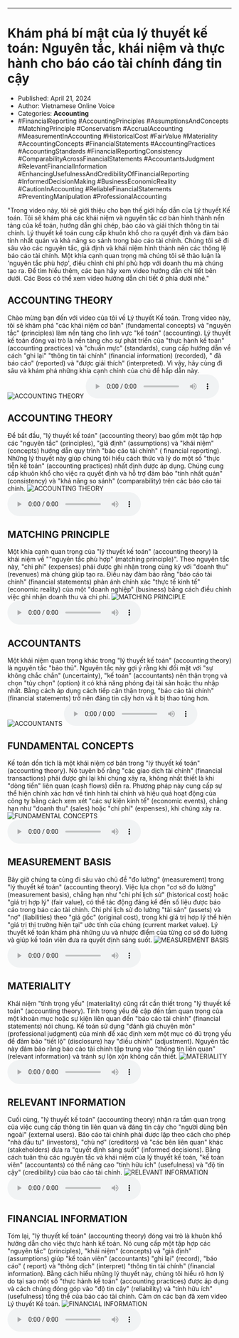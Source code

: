 
---

# Khám phá bí mật của lý thuyết kế toán: Nguyên tắc, khái niệm và thực hành cho báo cáo tài chính đáng tin cậy

- Published: April 21, 2024
- Author: Vietnamese Online Voice
- Categories: **Accounting**
- #FinancialReporting #AccountingPrinciples #AssumptionsAndConcepts #MatchingPrinciple #Conservatism #AccrualAccounting #MeasurementInAccounting #HistoricalCost #FairValue #Materiality #AccountingConcepts #FinancialStatements #AccountingPractices #AccountingStandards #FinancialReportingConsistency #ComparabilityAcrossFinancialStatements #AccountantsJudgment #RelevantFinancialInformation #EnhancingUsefulnessAndCredibilityOfFinancialReporting #InformedDecisionMaking #BusinessEconomicReality #CautionInAccounting #ReliableFinancialStatements #PreventingManipulation #ProfessionalAccounting

"Trong video này, tôi sẽ giới thiệu cho bạn thế giới hấp dẫn của Lý thuyết Kế toán. Tôi sẽ khám phá các khái niệm và nguyên tắc cơ bản hình thành nền tảng của kế toán, hướng dẫn ghi chép, báo cáo và giải thích thông tin tài chính. Lý thuyết kế toán cung cấp khuôn khổ cho ra quyết định và đảm bảo tính nhất quán và khả năng so sánh trong báo cáo tài chính. Chúng tôi sẽ đi sâu vào các nguyên tắc, giả định và khái niệm hình thành nên các thông lệ báo cáo tài chính. Một khía cạnh quan trọng mà chúng tôi sẽ thảo luận là 'nguyên tắc phù hợp', điều chỉnh chi phí phù hợp với doanh thu mà chúng tạo ra. Để tìm hiểu thêm, các bạn hãy xem video hướng dẫn chi tiết bên dưới. Các Boss có thể xem video hướng dẫn chi tiết ở phía dưới nhé."


## ACCOUNTING THEORY

Chào mừng bạn đến với video của tôi về Lý thuyết Kế toán. Trong video này, tôi sẽ khám phá "các khái niệm cơ bản" (fundamental concepts) và "nguyên tắc" (principles) làm nền tảng cho lĩnh vực "kế toán" (accounting). Lý thuyết kế toán đóng vai trò là nền tảng cho sự phát triển của "thực hành kế toán" (accounting practices) và "chuẩn mực" (standards), cung cấp hướng dẫn về cách "ghi lại" "thông tin tài chính" (financial information) (recorded), " đã báo cáo" (reported) và "được giải thích" (interpreted). Vì vậy, hãy cùng đi sâu và khám phá những khía cạnh chính của chủ đề hấp dẫn này.
![ACCOUNTING THEORY](https://http-archiver-apis-production-80.schnworks.com/storage/images/transitions/2024-04-21/transition--26217738232-Montserrat-Bold-004895.jpg)
<audio controls>
    <source src="https://http-archiver-apis-production-80.schnworks.com/storage/audio/file-40481104433.mp3" type="audio/mpeg">
</audio>



## ACCOUNTING THEORY

Để bắt đầu, "lý thuyết kế toán" (accounting theory) bao gồm một tập hợp các "nguyên tắc" (principles), "giả định" (assumptions) và "khái niệm" (concepts) hướng dẫn quy trình "báo cáo tài chính" ( financial reporting). Những lý thuyết này giúp chúng tôi hiểu cách thức và lý do một số "thực tiễn kế toán" (accounting practices) nhất định được áp dụng. Chúng cung cấp khuôn khổ cho việc ra quyết định và hỗ trợ đảm bảo "tính nhất quán" (consistency) và "khả năng so sánh" (comparability) trên các báo cáo tài chính.
![ACCOUNTING THEORY](https://http-archiver-apis-production-80.schnworks.com/storage/images/transitions/2024-04-21/transition--17929646980-Montserrat-ExtraBold-004895.jpg)
<audio controls>
    <source src="https://http-archiver-apis-production-80.schnworks.com/storage/audio/file-4188083317.mp3" type="audio/mpeg">
</audio>



## MATCHING PRINCIPLE

Một khía cạnh quan trọng của "lý thuyết kế toán" (accounting theory) là khái niệm về ""nguyên tắc phù hợp" (matching principle)". Theo nguyên tắc này, "chi phí" (expenses) phải được ghi nhận trong cùng kỳ với "doanh thu" (revenues) mà chúng giúp tạo ra. Điều này đảm bảo rằng "báo cáo tài chính" (financial statements) phản ánh chính xác "thực tế kinh tế" (economic reality) của một "doanh nghiệp" (business) bằng cách điều chỉnh việc ghi nhận doanh thu và chi phí.
![MATCHING PRINCIPLE](https://http-archiver-apis-production-80.schnworks.com/storage/images/transitions/2024-04-21/transition-6587329038-Montserrat-Thin-4A148C.jpg)
<audio controls>
    <source src="https://http-archiver-apis-production-80.schnworks.com/storage/audio/file-46994255705.mp3" type="audio/mpeg">
</audio>



## ACCOUNTANTS

Một khái niệm quan trọng khác trong "lý thuyết kế toán" (accounting theory) là nguyên tắc "bảo thủ". Nguyên tắc này gợi ý rằng khi đối mặt với "sự không chắc chắn" (uncertainty), "kế toán" (accountants) nên thận trọng và chọn "tùy chọn" (option) ít có khả năng phóng đại tài sản hoặc thu nhập nhất. Bằng cách áp dụng cách tiếp cận thận trọng, "báo cáo tài chính" (financial statements) trở nên đáng tin cậy hơn và ít bị thao túng hơn.
![ACCOUNTANTS](https://http-archiver-apis-production-80.schnworks.com/storage/images/transitions/2024-04-21/transition--15610678417-Montserrat-SemiBold-303F9F.jpg)
<audio controls>
    <source src="https://http-archiver-apis-production-80.schnworks.com/storage/audio/file-48298549354.mp3" type="audio/mpeg">
</audio>



## FUNDAMENTAL CONCEPTS

Kế toán dồn tích là một khái niệm cơ bản trong "lý thuyết kế toán" (accounting theory). Nó tuyên bố rằng "các giao dịch tài chính" (financial transactions) ​​phải được ghi lại khi chúng xảy ra, không nhất thiết là khi "dòng tiền" liên quan (cash flows) diễn ra. Phương pháp này cung cấp sự thể hiện chính xác hơn về tình hình tài chính và hiệu quả hoạt động của công ty bằng cách xem xét "các sự kiện kinh tế" (economic events), chẳng hạn như "doanh thu" (sales) hoặc "chi phí" (expenses), khi chúng xảy ra.
![FUNDAMENTAL CONCEPTS](https://http-archiver-apis-production-80.schnworks.com/storage/images/transitions/2024-04-21/transition-5807786063-Montserrat-Medium-673AB7.jpg)
<audio controls>
    <source src="https://http-archiver-apis-production-80.schnworks.com/storage/audio/file-25659690249.mp3" type="audio/mpeg">
</audio>



## MEASUREMENT BASIS

Bây giờ chúng ta cùng đi sâu vào chủ đề "đo lường" (measurement) trong "lý thuyết kế toán" (accounting theory). Việc lựa chọn "cơ sở đo lường" (measurement basis), chẳng hạn như "chi phí lịch sử" (historical cost) hoặc "giá trị hợp lý" (fair value), có thể tác động đáng kể đến số liệu được báo cáo trong báo cáo tài chính. Chi phí lịch sử đo lường "tài sản" (assets) và "nợ" (liabilities) theo "giá gốc" (original cost), trong khi giá trị hợp lý thể hiện "giá trị thị trường hiện tại" ước tính của chúng (current market value). Lý thuyết kế toán khám phá những ưu và nhược điểm của từng cơ sở đo lường và giúp kế toán viên đưa ra quyết định sáng suốt.
![MEASUREMENT BASIS](https://http-archiver-apis-production-80.schnworks.com/storage/images/transitions/2024-04-21/transition--48930022131-Montserrat-Black-4A148C.jpg)
<audio controls>
    <source src="https://http-archiver-apis-production-80.schnworks.com/storage/audio/file-62355203746.mp3" type="audio/mpeg">
</audio>



## MATERIALITY

Khái niệm "tính trọng yếu" (materiality) cũng rất cần thiết trong "lý thuyết kế toán" (accounting theory). Tính trọng yếu đề cập đến tầm quan trọng của một khoản mục hoặc sự kiện liên quan đến "báo cáo tài chính" (financial statements) nói chung. Kế toán sử dụng "đánh giá chuyên môn" (professional judgment) của mình để xác định xem một mục có đủ trọng yếu để đảm bảo "tiết lộ" (disclosure) hay "điều chỉnh" (adjustment). Nguyên tắc này đảm bảo rằng báo cáo tài chính tập trung vào "thông tin liên quan" (relevant information) và tránh sự lộn xộn không cần thiết.
![MATERIALITY](https://http-archiver-apis-production-80.schnworks.com/storage/images/transitions/2024-04-21/transition--35227619303-Montserrat-ExtraBold-9C27B0.jpg)
<audio controls>
    <source src="https://http-archiver-apis-production-80.schnworks.com/storage/audio/file-28071787187.mp3" type="audio/mpeg">
</audio>



## RELEVANT INFORMATION

Cuối cùng, "lý thuyết kế toán" (accounting theory) nhận ra tầm quan trọng của việc cung cấp thông tin liên quan và đáng tin cậy cho "người dùng bên ngoài" (external users). Báo cáo tài chính phải được lập theo cách cho phép "nhà đầu tư" (investors), "chủ nợ" (creditors) và "các bên liên quan" khác (stakeholders) đưa ra "quyết định sáng suốt" (informed decisions). Bằng cách tuân thủ các nguyên tắc và khái niệm của lý thuyết kế toán, "kế toán viên" (accountants) có thể nâng cao "tính hữu ích" (usefulness) và "độ tin cậy" (credibility) của báo cáo tài chính.
![RELEVANT INFORMATION](https://http-archiver-apis-production-80.schnworks.com/storage/images/transitions/2024-04-21/transition-20850048252-Montserrat-Bold-512DA8.jpg)
<audio controls>
    <source src="https://http-archiver-apis-production-80.schnworks.com/storage/audio/file-5078653748.mp3" type="audio/mpeg">
</audio>



## FINANCIAL INFORMATION

Tóm lại, "lý thuyết kế toán" (accounting theory) đóng vai trò là khuôn khổ hướng dẫn cho việc thực hành kế toán. Nó cung cấp một tập hợp các "nguyên tắc" (principles), "khái niệm" (concepts) và "giả định" (assumptions) giúp "kế toán viên" (accountants) "ghi lại" (record), "báo cáo" ( report) và "thông dịch" (interpret) "thông tin tài chính" (financial information). Bằng cách hiểu những lý thuyết này, chúng tôi hiểu rõ hơn lý do tại sao một số "thực hành kế toán" (accounting practices) được áp dụng và cách chúng đóng góp vào "độ tin cậy" (reliability) và "tính hữu ích" (usefulness) tổng thể của báo cáo tài chính. Cảm ơn các bạn đã xem video Lý thuyết Kế toán.
![FINANCIAL INFORMATION](https://http-archiver-apis-production-80.schnworks.com/storage/images/transitions/2024-04-21/transition-34718317161-Montserrat-Bold-512DA8.jpg)
<audio controls>
    <source src="https://http-archiver-apis-production-80.schnworks.com/storage/audio/file-18477885430.mp3" type="audio/mpeg">
</audio>

